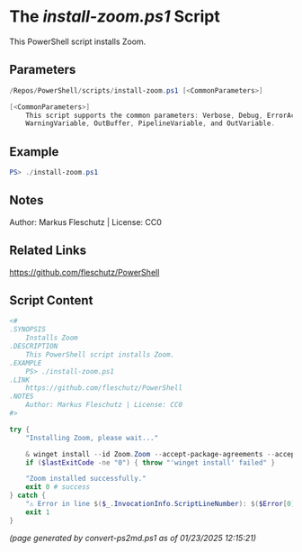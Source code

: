 The *install-zoom.ps1* Script
===========================

This PowerShell script installs Zoom.

Parameters
----------
```powershell
/Repos/PowerShell/scripts/install-zoom.ps1 [<CommonParameters>]

[<CommonParameters>]
    This script supports the common parameters: Verbose, Debug, ErrorAction, ErrorVariable, WarningAction, 
    WarningVariable, OutBuffer, PipelineVariable, and OutVariable.
```

Example
-------
```powershell
PS> ./install-zoom.ps1

```

Notes
-----
Author: Markus Fleschutz | License: CC0

Related Links
-------------
https://github.com/fleschutz/PowerShell

Script Content
--------------
```powershell
<#
.SYNOPSIS
	Installs Zoom
.DESCRIPTION
	This PowerShell script installs Zoom.
.EXAMPLE
	PS> ./install-zoom.ps1
.LINK
	https://github.com/fleschutz/PowerShell
.NOTES
	Author: Markus Fleschutz | License: CC0
#>

try {
	"Installing Zoom, please wait..."

	& winget install --id Zoom.Zoom --accept-package-agreements --accept-source-agreements
	if ($lastExitCode -ne "0") { throw "'winget install' failed" }

	"Zoom installed successfully."
	exit 0 # success
} catch {
	"⚠️ Error in line $($_.InvocationInfo.ScriptLineNumber): $($Error[0])"
	exit 1
}
```

*(page generated by convert-ps2md.ps1 as of 01/23/2025 12:15:21)*
